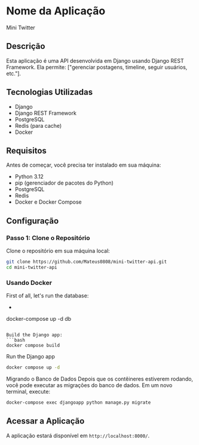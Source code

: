 # Nome da Aplicação
Mini Twitter

## Descrição

Esta aplicação é uma API desenvolvida em Django usando Django REST Framework. Ela permite: ["gerenciar postagens, timeline, seguir usuários, etc."].

## Tecnologias Utilizadas

- Django
- Django REST Framework
- PostgreSQL
- Redis (para cache)
- Docker

## Requisitos

Antes de começar, você precisa ter instalado em sua máquina:

- Python 3.12
- pip (gerenciador de pacotes do Python)
- PostgreSQL
- Redis
- Docker e Docker Compose

## Configuração

### Passo 1: Clone o Repositório

Clone o repositório em sua máquina local:
```bash
git clone https://github.com/Mateus0808/mini-twitter-api.git
cd mini-twitter-api
```


### Usando Docker
First of all, let's run the database:
- ```bash
docker-compose up -d db
```

Build the Django app:
```bash
docker compose build
```

Run the Django app
```bash 
docker compose up -d
```

Migrando o Banco de Dados
Depois que os contêineres estiverem rodando, você pode executar as migrações do banco de dados. Em um novo terminal, execute:

```bash
docker-compose exec djangoapp python manage.py migrate
```

## Acessar a Aplicação
A aplicação estará disponível em ```http://localhost:8000/```.


